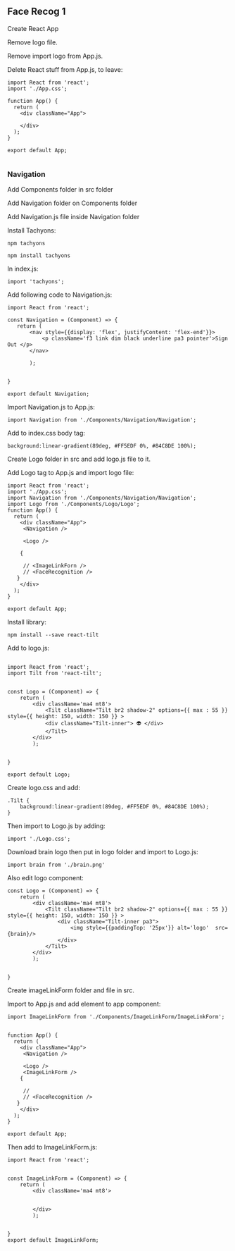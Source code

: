 ## Face Recog 1 ##

Create React App

Remove logo file.

Remove import logo from App.js.

Delete React stuff from App.js, to leave:

```
import React from 'react';
import './App.css';

function App() {
  return (
    <div className="App">
     
    </div>
  );
}

export default App;
        
 ```
 ### Navigation ###
 
Add Components folder in src folder

Add Navigation folder on Components folder

Add Navigation.js file inside Navigation folder
 
Install Tachyons:
```
npm tachyons

npm install tachyons
```

In index.js: 

```
import 'tachyons';

```
 Add following code to Navigation.js: 
 
 ```
import React from 'react';

const Navigation = (Component) => {
	return (
		<nav style={{display: 'flex', justifyContent: 'flex-end'}}>
			<p className='f3 link dim black underline pa3 pointer'>Sign Out </p>
		</nav>

		);


}

export default Navigation;

```

Import Navigation.js to App.js: 

```
import Navigation from './Components/Navigation/Navigation'; 
```

Add to index.css body tag: 

```
background:linear-gradient(89deg, #FF5EDF 0%, #84C8DE 100%);
```

Create Logo folder in src and add logo.js file to it.

Add Logo tag to App.js and import logo file: 

```
import React from 'react';
import './App.css';
import Navigation from './Components/Navigation/Navigation'; 
import Logo from './Components/Logo/Logo'; 
function App() {
  return (
    <div className="App">
     <Navigation />
    
     <Logo />

    { 
     
     // <ImageLinkForn />
     // <FaceRecognition />
   }
    </div>
  );
}

export default App;

```

Install library:

```
npm install --save react-tilt
```

Add to logo.js: 

```

import React from 'react';
import Tilt from 'react-tilt';
 

const Logo = (Component) => {
	return (
		<div className='ma4 mt8'>
			<Tilt className="Tilt br2 shadow-2" options={{ max : 55 }} style={{ height: 150, width: 150 }} >
	 		<div className="Tilt-inner"> 👽 </div>
			</Tilt>
		</div>
		);


}

export default Logo;

```

Create logo.css and add:
```
.Tilt {
	background:linear-gradient(89deg, #FF5EDF 0%, #84C8DE 100%);
}
```
Then import to Logo.js by adding: 
```
import './Logo.css'; 
```

Download brain logo then put in logo folder and import to Logo.js:

```
import brain from './brain.png'
```
Also edit logo component: 
```
const Logo = (Component) => {
	return (
		<div className='ma4 mt8'>
			<Tilt className="Tilt br2 shadow-2" options={{ max : 55 }} style={{ height: 150, width: 150 }} >
		 		<div className="Tilt-inner pa3"> 
		 			<img style={{paddingTop: '25px'}} alt='logo'  src={brain}/>
		 		</div>
			</Tilt>
		</div>
		);


}
```
Create imageLinkForm folder and file in src. 

Import to App.js and add element to app component:
```
import ImageLinkForm from './Components/ImageLinkForm/ImageLinkForm'; 


function App() {
  return (
    <div className="App">
     <Navigation />
    
     <Logo />
     <ImageLinkForm />
    { 
     
     // 
     // <FaceRecognition />
   }
    </div>
  );
}

export default App;

```
Then add to ImageLinkForm.js:

```
import React from 'react';


const ImageLinkForm = (Component) => {
	return (
		<div className='ma4 mt8'>
			
		
		</div>
		);


}
export default ImageLinkForm;
```
